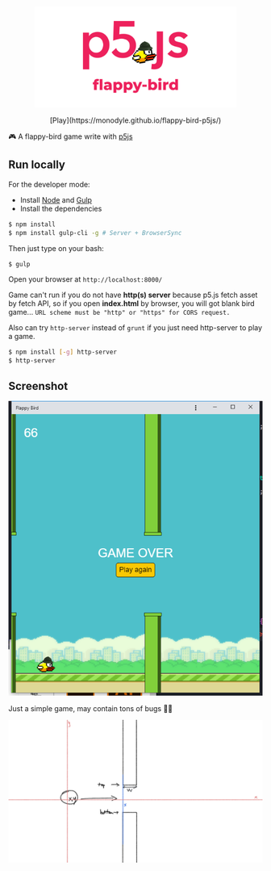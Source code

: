 <p align="center"><img src="/assets/repository-open-graph-template.jpg" width="400"></p>
<p align="center">[Play](https://monodyle.github.io/flappy-bird-p5js/)</p>

🎮 A flappy-bird game write with [p5js](https://p5js.org/)

## Run locally

For the developer mode:

- Install [Node](http://nodejs.org/download/) and [Gulp](https://gulpjs.com/)
- Install the dependencies

```bash
$ npm install
$ npm install gulp-cli -g # Server + BrowserSync
```

Then just type on your bash:

```bash
$ gulp
```

Open your browser at `http://localhost:8000/`

Game can't run if you do not have **http(s) server** because p5.js fetch asset by fetch API, so if you open **index.html** by browser, you will got blank bird game... `URL scheme must be "http" or "https" for CORS request.`

Also can try `http-server` instead of `grunt` if you just need http-server to play a game.

```bash
$ npm install [-g] http-server
$ http-server
```

## Screenshot

<p align="center"><img src="/assets/screenshot.png"></p>

Just a simple game, may contain tons of bugs 🤣🤣

![](assets/birdy-algorithm.jpg)
